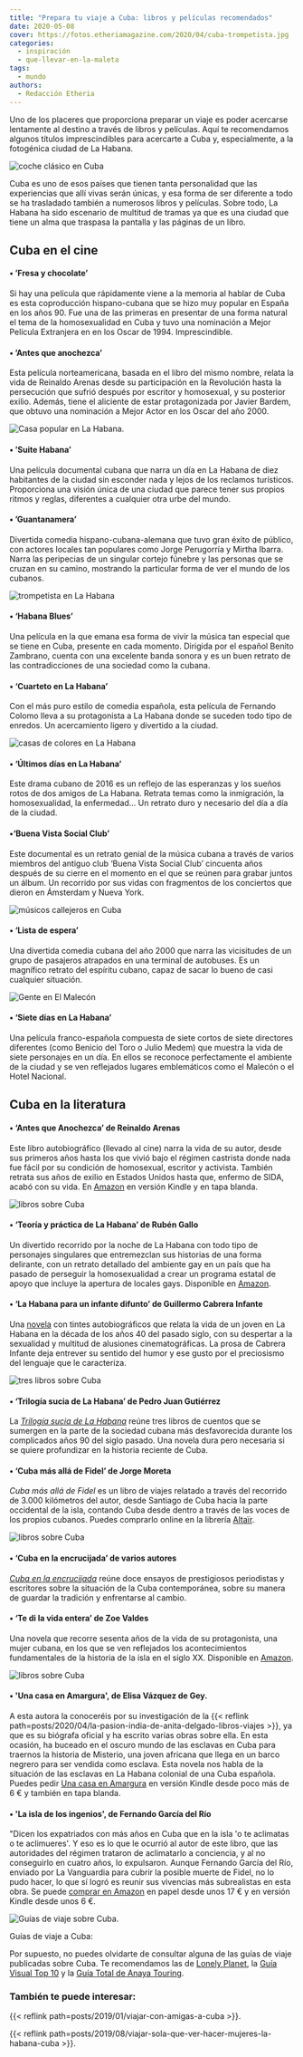 ```yaml
---
title: "Prepara tu viaje a Cuba: libros y películas recomendados"
date: 2020-05-08
cover: https://fotos.etheriamagazine.com/2020/04/cuba-trompetista.jpg
categories: 
  - inspiración
  - que-llevar-en-la-maleta
tags: 
  - mundo
authors: 
  - Redacción Etheria
---
```


Uno de los placeres que proporciona preparar un viaje es poder acercarse lentamente al destino a través de libros y películas. Aquí te recomendamos algunos títulos imprescindibles para acercarte a Cuba y, especialmente, a la fotogénica ciudad de La Habana.

![coche clásico en Cuba](https://fotos.etheriamagazine.com/2020/04/Cuba-la-habana-calle.jpg "Calle de La Habana. © Alexander Kunze")

Cuba es uno de esos países que tienen tanta personalidad que las experiencias que allí 
vivas serán únicas, y esa forma de ser diferente a todo se ha trasladado también a 
numerosos libros y películas. Sobre todo, La Habana ha sido escenario de multitud de 
tramas ya que es una ciudad que tiene un alma que traspasa la pantalla y las páginas de 
un libro. 

## Cuba en el cine

#### • ’Fresa y chocolate’

Si hay una película que rápidamente viene a la memoria al hablar de Cuba es esta 
coproducción hispano-cubana que se hizo muy popular en España en los años 90. Fue una de 
las primeras en presentar de una forma natural el tema de la homosexualidad en Cuba y 
tuvo una nominación a Mejor Película Extranjera en en los Oscar de 1994. Imprescindible. 

#### • ’Antes que anochezca’

Esta película norteamericana, basada en el libro del mismo nombre, relata la vida de 
Reinaldo Arenas desde su participación en la Revolución hasta la persecución que sufrió 
después por escritor y homosexual, y su posterior exilio. Además, tiene el aliciente de 
estar protagonizada por Javier Bardem, que obtuvo una nominación a Mejor Actor en los 
Oscar del año 2000. 

![Casa popular en La Habana.](https://fotos.etheriamagazine.com/2020/04/Cuba-casa-popular.jpg "Casa popular en La Habana. © Florian Wehdeiq")

#### • ’Suite Habana’

Una película documental cubana que narra un día en La Habana de diez habitantes de la 
ciudad sin esconder nada y lejos de los reclamos turísticos. Proporciona una visión 
única de una ciudad que parece tener sus propios ritmos y reglas, diferentes a cualquier 
otra urbe del mundo. 

#### • ’Guantanamera’

Divertida comedia hispano-cubana-alemana que tuvo gran éxito de público, con actores 
locales tan populares como Jorge Perugorría y Mirtha Ibarra. Narra las peripecias de un 
singular cortejo fúnebre y las personas que se cruzan en su camino, mostrando la 
particular forma de ver el mundo de los cubanos. 

![trompetista en La Habana](https://fotos.etheriamagazine.com/2020/04/cuba-trompetista.jpg "Músico en La Habana. © Jessica Knowlden")

#### • ‘Habana Blues’

Una película en la que emana esa forma de vivir la música tan especial que se tiene en 
Cuba, presente en cada momento. Dirigida por el español Benito Zambrano, cuenta con una 
excelente banda sonora y es un buen retrato de las contradicciones de una sociedad como 
la cubana. 

#### • ‘Cuarteto en La Habana’

Con el más puro estilo de comedia española, esta película de Fernando Colomo lleva a su 
protagonista a La Habana donde se suceden todo tipo de enredos. Un acercamiento ligero y 
divertido a la ciudad. 

![casas de colores en La Habana](https://fotos.etheriamagazine.com/2020/04/La-habana-casas-colores.jpg "Casas recién pintadas en La Habana.")

#### • ‘Últimos días en La Habana’

Este drama cubano de 2016 es un reflejo de las esperanzas y los sueños rotos de dos 
amigos de La Habana. Retrata temas como la inmigración, la homosexualidad, la 
enfermedad… Un retrato duro y necesario del día a día de la ciudad. 

#### •‘Buena Vista Social Club’

Este documental es un retrato genial de la música cubana a través de varios miembros del 
antiguo club ‘Buena Vista Social Club’ cincuenta años después de su cierre en el momento 
en el que se reúnen para grabar juntos un álbum. Un recorrido por sus vidas con 
fragmentos de los conciertos que dieron en Ámsterdam y Nueva York. 

![músicos callejeros en Cuba](https://fotos.etheriamagazine.com/2020/04/cuba-musicos.jpg "La música forma parte del día a día de Cuba. © Florian Wehdeiq")

#### • ‘Lista de espera’

Una divertida comedia cubana del año 2000 que narra las vicisitudes de un grupo de 
pasajeros atrapados en una terminal de autobuses. Es un magnífico retrato del espíritu 
cubano, capaz de sacar lo bueno de casi cualquier situación. 

![Gente en El Malecón](https://fotos.etheriamagazine.com/2020/04/Cuba-malecon.jpg "El Malecón de La Habana.")

#### • ‘Siete días en La Habana’

Una película franco-española compuesta de siete cortos de siete directores diferentes 
(como Benicio del Toro o Julio Medem) que muestra la vida de siete personajes en un día. 
En ellos se reconoce perfectamente el ambiente de la ciudad y se ven reflejados lugares 
emblemáticos como el Malecón o el Hotel Nacional. 

## Cuba en la literatura

#### • ‘Antes que Anochezca’ de Reinaldo Arenas

Este libro autobiográfico (llevado al cine) narra la vida de su autor, desde sus 
primeros años hasta los que vivió bajo el régimen castrista donde nada fue fácil por su 
condición de homosexual, escritor y activista. También retrata sus años de exilio en 
Estados Unidos hasta que, enfermo de SIDA, acabó con su vida. En 
[Amazon](https://amzn.to/2Y8r0mL) en versión Kindle y en tapa blanda. 

![libros sobre Cuba](https://fotos.etheriamagazine.com/2020/04/cuba-libros-1.jpg "Un libro autobiográfico y un recorrido sobre la noche de La Habana.")

#### • ‘Teoría y práctica de La Habana’ de Rubén Gallo

Un divertido recorrido por la noche de La Habana con todo tipo de personajes singulares 
que entremezclan sus historias de una forma delirante, con un retrato detallado del 
ambiente gay en un país que ha pasado de perseguir la homosexualidad a crear un programa 
estatal de apoyo que incluye la apertura de locales gays. Disponible en 
[Amazon](https://amzn.to/2W1KZAP). 

#### • ‘La Habana para un infante difunto’ de Guillermo Cabrera Infante

Una [novela](https://amzn.to/2zzxJvK) con tintes autobiográficos que relata la vida de 
un joven en La Habana en la década de los años 40 del pasado siglo, con su despertar a 
la sexualidad y multitud de alusiones cinematográficas. La prosa de Cabrera Infante deja 
entrever su sentido del humor y ese gusto por el preciosismo del lenguaje que le 
caracteriza. 

![tres libros sobre Cuba](https://fotos.etheriamagazine.com/2020/04/cuba-libros-2.jpg "Diferentes visiones de la vida en Cuba.")

#### • ‘Trilogía sucia de La Habana’ de Pedro Juan Gutiérrez

La [_Trilogía sucia de La Habana_](https://amzn.to/2y5TW3Y) reúne tres libros de cuentos 
que se sumergen en la parte de la sociedad cubana más desfavorecida durante los 
complicados años 90 del siglo pasado. Una novela dura pero necesaria si se quiere 
profundizar en la historia reciente de Cuba. 

#### • ‘Cuba más allá de Fidel’ de Jorge Moreta

_Cuba más allá de Fidel_ es un libro de viajes relatado a través del recorrido de 3.000 
kilómetros del autor, desde Santiago de Cuba hacia la parte occidental de la isla, 
contando Cuba desde dentro a través de las voces de los propios cubanos. Puedes 
comprarlo online en la librería 
[Altaïr](https://www.altair.es/es/libro/cuba-mas-alla-de-fidel-9-heterodoxos-altair_109209). 

![libros sobre Cuba](https://fotos.etheriamagazine.com/2020/04/cuba-libros-3.jpg "Novela y ensayo sobre Cuba.")

#### • ‘Cuba en la encrucijada’ de varios autores

[_Cuba en la encrucijada_](https://amzn.to/2VWv5HW) reúne doce ensayos de prestigiosos 
periodistas y escritores sobre la situación de la Cuba contemporánea, sobre su manera de 
guardar la tradición y enfrentarse al cambio. 

#### • ‘Te di la vida entera’ de Zoe Valdes

Una novela que recorre sesenta años de la vida de su protagonista, una mujer cubana, en 
los que se ven reflejados los acontecimientos fundamentales de la historia de la isla en 
el siglo XX. Disponible en [Amazon](https://amzn.to/2YaqDYI). 

![libros sobre Cuba](https://fotos.etheriamagazine.com/2020/04/libros-viaje-cuba.jpg "'Una casa en Amargura' y 'La isla de los ingenios'.")

#### • 'Una casa en Amargura', de Elisa Vázquez de Gey.

A esta autora la conoceréis por su investigación de la {{< reflink 
path=posts/2020/04/la-pasion-india-de-anita-delgado-libros-viajes >}}, ya que es su 
biógrafa oficial y ha escrito varias obras sobre ella. En esta ocasión, ha buceado en el 
oscuro mundo de las esclavas en Cuba para traernos la historia de Misterio, una joven 
africana que llega en un barco negrero para ser vendida como esclava. Esta novela nos 
habla de la situación de las esclavas en La Habana colonial de una Cuba española. Puedes 
pedir [Una casa en Amargura](https://amzn.to/2Sf7qS0) en versión Kindle desde poco más 
de 6 € y también en tapa blanda. 

#### • 'La isla de los ingenios', de Fernando García del Río

"Dicen los expatriados con más años en Cuba que en la isla 'o te aclimatas o te 
aclimueres'. Y eso es lo que le ocurrió al autor de este libro, que las autoridades del 
régimen trataron de aclimatarlo a conciencia, y al no conseguirlo en cuatro años, lo 
expulsaron. Aunque Fernando García del Río, enviado por La Vanguardia para cubrir la 
posible muerte de Fidel, no lo pudo hacer, lo que sí logró es reunir sus vivencias más 
subrealistas en esta obra. Se puede [comprar en Amazon](https://amzn.to/3aQCM89) en 
papel desde unos 17 € y en versión Kindle desde unos 6 €. 

![Guías de viaje sobre Cuba.](https://fotos.etheriamagazine.com/2020/04/cuba-guias-viaje.jpg "Guías de viaje sobre Cuba.")

Guías de viaje a Cuba: 

Por supuesto, no puedes olvidarte de consultar alguna de las guías de viaje publicadas 
sobre Cuba. Te recomendamos las de [Lonely Planet](https://amzn.to/2KDjatk), la [Guía 
Visual Top 10](https://amzn.to/3aFMXwa) y la [Guía Total de Anaya 
Touring](https://amzn.to/2Yl5Fqr). 

### También te puede interesar:

{{< reflink path=posts/2019/01/viajar-con-amigas-a-cuba >}}. 

{{< reflink path=posts/2019/08/viajar-sola-que-ver-hacer-mujeres-la-habana-cuba >}}.
